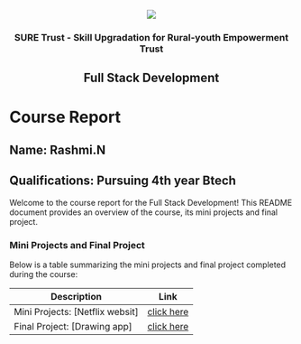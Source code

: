 <!-- PROJECT LOGO -->
<br />

<div align="center">
   <img src='https://user-images.githubusercontent.com/73131499/166115643-d3187f47-d38f-41b2-ae42-5ecbbc60de14.png' />


<h3 align="center">SURE Trust - Skill Upgradation for Rural-youth Empowerment Trust</h3>
  <h2> Full Stack Development</h2>
</div>

# Course Report

## Name: Rashmi.N

## Qualifications: Pursuing 4th year Btech

Welcome to the course report for the Full Stack Development! This README document provides an overview of the course, its mini projects and final project.

### Mini Projects and Final Project

Below is a table summarizing the mini projects and final project completed during the course:

| Description                               | Link                                    |
|-------------------------------------------|-----------------------------------------|
| Mini Projects: [Netflix websit]           | [click here](https://github.com/sure-trust/G14_FSD/tree/main/Mini%20Projects/RASHMI%20N/net)                           |
| Final Project: [Drawing app]              | [click here](https://github.com/sure-trust/G14_FSD/tree/main/Final%20Capstone%20Project/RASHMI%20N/ras)                            |